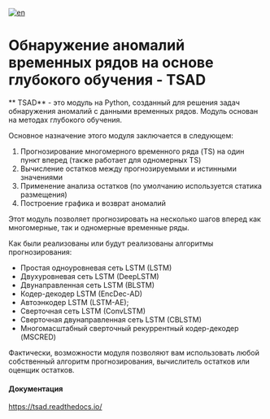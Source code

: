 [![en](https://img.shields.io/badge/lang-en-red.svg)](README.md)

# Обнаружение аномалий временных рядов на основе глубокого обучения - TSAD

** TSAD** - это модуль на Python, созданный для решения задач обнаружения аномалий с данными временных рядов. Модуль основан на методах глубокого обучения.

Основное назначение этого модуля заключается в следующем:

1. Прогнозирование многомерного временного ряда (TS) на один пункт вперед (также работает для одномерных TS)
2. Вычисление остатков между прогнозируемыми и истинными значениями
3. Применение анализа остатков (по умолчанию используется статика размещения)
4. Построение графика и возврат аномалий

Этот модуль позволяет прогнозировать на несколько шагов вперед как многомерные, так и одномерные временные ряды.

Как были реализованы или будут реализованы алгоритмы прогнозирования:

- Простая одноуровневая сеть LSTM (LSTM) 
- Двухуровневая сеть LSTM (DeepLSTM) 
- Двунаправленная сеть LSTM (BLSTM) 
- Кодер-декодер LSTM (EncDec-AD) 
- Автоэнкодер LSTM (LSTM-AE);
- Сверточная сеть LSTM (ConvLSTM) 
- Сверточная двунаправленная сеть LSTM (CBLSTM) 
- Многомасштабный сверточный рекуррентный кодер-декодер (MSCRED) 

Фактически, возможности модуля позволяют вам использовать любой собственный алгоритм прогнозирования, вычислитель остатков или оценщик остатков.

#### Документация

https://tsad.readthedocs.io/
